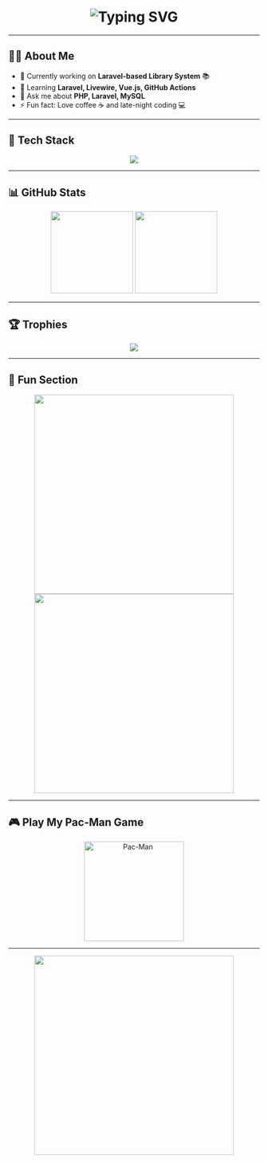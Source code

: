 <h1 align="center">
  <img src="https://readme-typing-svg.herokuapp.com?font=Fira+Code&size=30&pause=1000&color=FF5733&width=500&lines=Hi+There!+I'm+Rizki+;Laravel+%26+PHP+Developer;Open+Source+Enthusiast" alt="Typing SVG" />
</h1>

---

## 👨‍💻 About Me
- 🔭 Currently working on **Laravel-based Library System** 📚
- 🌱 Learning **Laravel, Livewire, Vue.js, GitHub Actions**
- 💬 Ask me about **PHP, Laravel, MySQL**
- ⚡ Fun fact: Love coffee ☕ and late-night coding 💻

---

## 🚀 Tech Stack
<p align="center">
<img src="https://skillicons.dev/icons?i=laravel,php,js,html,css,bootstrap,tailwind,mysql,sqlite,git,github,vscode,postman" />
</p>

---

## 📊 GitHub Stats
<p align="center">
<img src="https://github-readme-stats.vercel.app/api?username=RizqiApriana&show_icons=true&theme=tokyonight" height="165" />
<img src="https://github-readme-streak-stats.herokuapp.com/?user=RizqiApriana&theme=tokyonight" height="165" />
</p>

---

## 🏆 Trophies
<p align="center">
<img src="https://github-profile-trophy.vercel.app/?username=RizqiApriana&theme=radical&no-frame=true&column=3&title=Commit,Stars,Repositories" />
</p>

---

## 🎯 Fun Section
<p align="center">
<img src="https://readme-jokes.vercel.app/api?theme=tokyonight" width="400"/>
<img src="https://quotes-github-readme.vercel.app/api?type=horizontal&theme=tokyonight" width="400"/>
</p>

---

## 🎮 Play My Pac-Man Game
<p align="center">
<a href="https://rizqi12-cyber.github.io/pacman/" target="_blank">
  <img src="https://media.giphy.com/media/IThjAlJnD9WNO/giphy.gif" width="200" alt="Pac-Man" />
</a>
</p>

---

<p align="center">
  <img src="https://media.giphy.com/media/qgQUggAC3Pfv687qPC/giphy.gif" width="400" />
</p>
